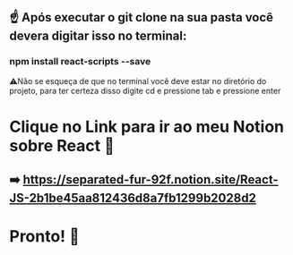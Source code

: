 ## ☝️ Após executar o git clone na sua pasta você devera digitar isso no terminal:
### npm install react-scripts --save
⚠️Não se esqueça de que no terminal você deve estar no diretório do projeto, para ter certeza disso digite cd e pressione tab e pressione enter
# Clique no Link para ir ao meu Notion sobre React 🚀
## ➡️ https://separated-fur-92f.notion.site/React-JS-2b1be45aa812436d8a7fb1299b2028d2
# Pronto! 🎉


